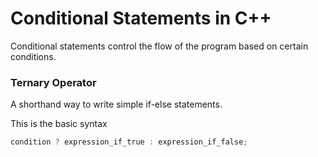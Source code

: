 # Conditional Statements in C++
Conditional statements control the flow of the program based on certain conditions.

### **Ternary Operator**
A shorthand way to write simple if-else statements.

This is the basic syntax
```cpp
condition ? expression_if_true : expression_if_false;
```

